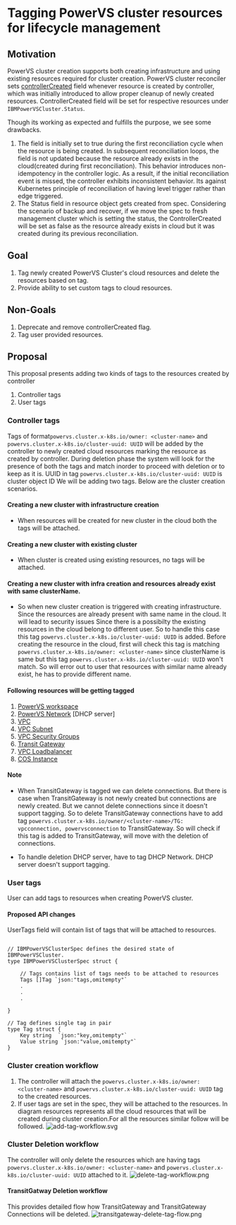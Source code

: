 # Tagging PowerVS cluster resources for lifecycle management


## Motivation
PowerVS cluster creation supports both creating infrastructure and using existing resources required for cluster creation.
PowerVS cluster reconciler sets [controllerCreated](https://github.com/kubernetes-sigs/cluster-api-provider-ibmcloud/blob/48aebb99c3cd8ce65b95dcfceee8f52daf3d5a31/api/v1beta2/ibmpowervscluster_types.go#L181) field whenever resource is created by controller, which was initially introduced to allow proper cleanup of newly created resources. ControllerCreated field will be set for respective resources under `IBMPowerVSCluster.Status`.

Though its working as expected and fulfills the purpose, we see some drawbacks.
1. The field is initially set to true during the first reconciliation cycle when the resource is being created. In subsequent reconciliation loops, the field is not updated because the resource already exists in the cloud(created during first reconciliation). This behavior introduces non-idempotency in the controller logic. As a result, if the initial reconciliation event is missed, the controller exhibits inconsistent behavior. Its against Kubernetes principle of reconciliation of having level trigger rather than edge triggered.
2. The Status field in resource object gets created from spec. Considering the scenario of backup and recover, if we move the spec to fresh management cluster which is setting the status, the ControllerCreated will be set as false as the resource already exists in cloud but it was created during its previous reconciliation.

## Goal
1. Tag newly created PowerVS Cluster's cloud resources and delete the resources based on tag.
2. Provide ability to set custom tags to cloud resources.

## Non-Goals
1. Deprecate and remove controllerCreated flag.
2. Tag user provided resources.

## Proposal
This proposal presents adding two kinds of tags to the resources created by controller
1. Controller tags
2. User tags


### Controller tags
 Tags of format`powervs.cluster.x-k8s.io/owner: <cluster-name>` and `powervs.cluster.x-k8s.io/cluster-uuid: UUID` will be added by the controller to newly created cloud resources marking the resource as created by controller. During deletion phase the system will look for the presence of both the 
 tags and match inorder to proceed with deletion or to keep as it is. UUID in tag `powervs.cluster.x-k8s.io/cluster-uuid: UUID` is cluster object ID
 We will be adding two tags. Below are the cluster creation scenarios.
 #### Creating a new cluster with infrastructure creation 
 - When resources will be created for new cluster in the cloud both the tags will be attached.
 #### Creating a new cluster with existing cluster
 - When cluster is created using existing resources, no tags will be attached.
 #### Creating a new cluster with infra creation and resources already exist with same clusterName.
 - So when new cluster creation is triggered with creating infrastructure. Since the resources are already present with same name in the cloud. It will lead to security issues Since there is a possibilty the existing resources in the cloud belong to different user. So to handle this case this tag `powervs.cluster.x-k8s.io/cluster-uuid: UUID` is added. Before creating the resource in the cloud, first will check this tag is matching `powervs.cluster.x-k8s.io/owner: <cluster-name>` since clusterName is same but this tag `powervs.cluster.x-k8s.io/cluster-uuid: UUID` won't match. So will error out to user that resources with similar name already exist, he has to provide different name.


#### Following resources will be getting tagged 
1. [PowerVS workspace](https://cloud.ibm.com/docs/power-iaas?topic=power-iaas-creating-power-virtual-server)
2. [PowerVS Network](https://cloud.ibm.com/docs/power-iaas?topic=power-iaas-configuring-subnet) [DHCP server]
3. [VPC](https://cloud.ibm.com/docs/vpc?topic=vpc-about-vpc)
4. [VPC Subnet](https://cloud.ibm.com/docs/vpc?topic=vpc-about-networking-for-vpc)
5. [VPC Security Groups](https://cloud.ibm.com/docs/vpc?topic=vpc-security-in-your-vpc)
6. [Transit Gateway](https://www.ibm.com/products/transit-gateway)
7. [VPC Loadbalancer](https://www.ibm.com/products/load-balancer)
8. [COS Instance](https://www.ibm.com/products/cloud-object-storage)

#### Note 
- When TransitGateway is tagged we can delete connections. But there is case when TransitGateway is not newly created but connections are newly created. But we cannot delete connections since it doesn't support tagging. So to delete TransitGateway connections have to add tag `powervs.cluster.x-k8s.io/owner/<cluster-name>/TG: vpcconnection, powervsconnection` to TransitGateway. So will check if this tag is added to TransitGateway, will move with the deletion of connections.

- To handle deletion DHCP server, have to tag DHCP Network. DHCP server doesn't support tagging.

### User tags
User can add tags to resources when creating PowerVS cluster.

#### Proposed API changes
UserTags field will contain list of tags that will be attached to resources.

```shell

// IBMPowerVSClusterSpec defines the desired state of IBMPowerVSCluster.
type IBMPowerVSClusterSpec struct {

	// Tags contains list of tags needs to be attached to resources
	Tags []Tag `json:"tags,omitempty"`
	.
	.
	.	
	
}

// Tag defines single tag in pair
type Tag struct {
	Key string  `json:"key,omitempty"`
	Value string `json:"value,omitempty"`
}

```


### Cluster creation workflow
 1. The controller will attach the `powervs.cluster.x-k8s.io/owner: <cluster-name>` and `powervs.cluster.x-k8s.io/cluster-uuid: UUID` tag to the created resources.
 2. If user tags are set in the spec, they will be attached to the resources. 
 In diagram resources represents all the cloud resources that will be created during cluster creation.For all the resources similar follow will be followed.
![add-tag-workflow.svg](../images/add-tag-workflow.svg)


### Cluster Deletion workflow
The controller will only delete the resources which are having tags `powervs.cluster.x-k8s.io/owner: <cluster-name>` and `powervs.cluster.x-k8s.io/cluster-uuid: UUID` attached to it.
![delete-tag-workflow.png](../images/delete-tag-workflow.png)

#### TransitGatway Deletion workflow
This provides detailed flow how TransitGateway and TransitGateway Connections will be deleted.
![transitgateway-delete-tag-flow.png](../images/transitgateway-delete-tag-flow.png)